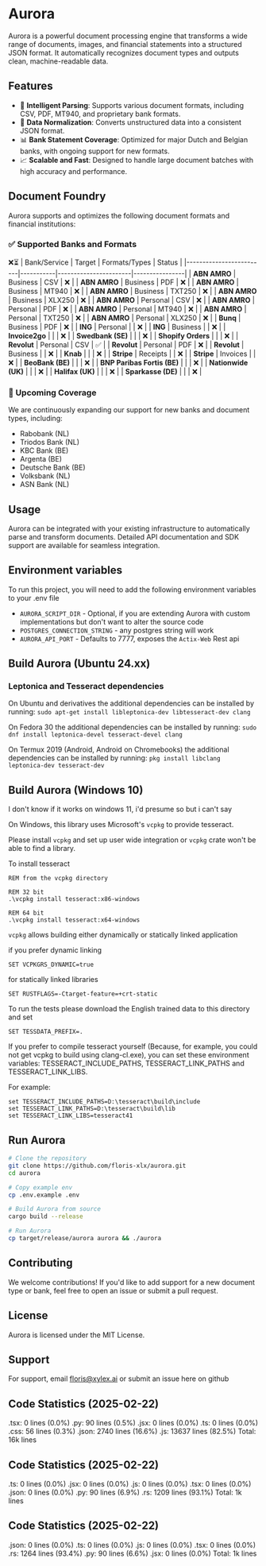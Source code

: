 # Aurora

Aurora is a powerful document processing engine that transforms a wide range of documents, images, and financial statements into a structured JSON format. It automatically recognizes document types and outputs clean, machine-readable data.

## Features

- 🧠 **Intelligent Parsing**: Supports various document formats, including CSV, PDF, MT940, and proprietary bank formats.
- 🔄 **Data Normalization**: Converts unstructured data into a consistent JSON format.
- 📊 **Bank Statement Coverage**: Optimized for major Dutch and Belgian banks, with ongoing support for new formats.
- 📈 **Scalable and Fast**: Designed to handle large document batches with high accuracy and performance.

## Document Foundry

Aurora supports and optimizes the following document formats and financial institutions:

### ✅ Supported Banks and Formats
❌⏳
| Bank/Service            | Target    | Formats/Types         |  Status        |
|-------------------------|-----------|-----------------------|----------------|
| **ABN AMRO**            | Business  | CSV                   | ❌               |
| **ABN AMRO**            | Business  | PDF                   | ❌               |
| **ABN AMRO**            | Business  | MT940                 | ❌               |
| **ABN AMRO**            | Business  | TXT250                | ❌               |
| **ABN AMRO**            | Business  | XLX250                | ❌               |
| **ABN AMRO**            | Personal  | CSV                   | ❌               |
| **ABN AMRO**            | Personal  | PDF                   | ❌               |
| **ABN AMRO**            | Personal  | MT940                 | ❌               |
| **ABN AMRO**            | Personal  | TXT250                | ❌               |
| **ABN AMRO**            | Personal  | XLX250                | ❌               |
| **Bunq**                | Business  | PDF                   | ❌               |
| **ING**                 | Personal  |                       | ❌               |
| **ING**                 | Business  |                       | ❌               |
| **Invoice2go**          |           |                       | ❌               |
| **Swedbank (SE)**       |           |                       | ❌               |
| **Shopify Orders**      |           |                       | ❌               |
| **Revolut**             | Personal  | CSV                   | ✅               |
| **Revolut**             | Personal  | PDF                   | ❌               |
| **Revolut**             | Business  |                       | ❌               |
| **Knab**                |           |                       | ❌               |
| **Stripe**              | Receipts  |                       | ❌               |
| **Stripe**              | Invoices  |                       | ❌               |
| **BeoBank (BE)**        |           |                       | ❌               |
| **BNP Paribas Fortis (BE)** |       |                       | ❌               |
| **Nationwide (UK)**     |           |                       | ❌               |
| **Halifax (UK)**        |           |                       | ❌               |
| **Sparkasse (DE)**      |           |                       | ❌               |

### 📌 Upcoming Coverage

We are continuously expanding our support for new banks and document types, including:

- Rabobank (NL)
- Triodos Bank (NL)
- KBC Bank (BE)
- Argenta (BE)
- Deutsche Bank (BE)
- Volksbank (NL)
- ASN Bank (NL)

## Usage

Aurora can be integrated with your existing infrastructure to automatically parse and transform documents. Detailed API documentation and SDK support are available for seamless integration.

## Environment variables

To run this project, you will need to add the following environment variables to your .env file

- `AURORA_SCRIPT_DIR` - Optional, if you are extending Aurora with custom implementations but don't want to alter the source code 
- `POSTGRES_CONNECTION_STRING` - any postgres string will work 
- `AURORA_API_PORT` - Defaults to 7777, exposes the `Actix-Web` Rest api

## Build Aurora (Ubuntu 24.xx)

### Leptonica and Tesseract dependencies
On Ubuntu and derivatives the additional dependencies can be installed by running:
```sudo apt-get install libleptonica-dev libtesseract-dev clang```

On Fedora 30 the additional dependencies can be installed by running:
```sudo dnf install leptonica-devel tesseract-devel clang```

On Termux 2019 (Android, Android on Chromebooks) the additional dependencies can be installed by running:
```pkg install libclang leptonica-dev tesseract-dev```

## Build Aurora (Windows 10)
I don't know if it works on windows 11, i'd presume so but i can't say

On Windows, this library uses Microsoft's `vcpkg` to provide tesseract.

Please install `vcpkg` and set up user wide integration or `vcpkg` crate won't be able to find a library.

To install tesseract
```
REM from the vcpkg directory

REM 32 bit
.\vcpkg install tesseract:x86-windows

REM 64 bit
.\vcpkg install tesseract:x64-windows
```

`vcpkg` allows building either dynamically or statically linked application

if you prefer dynamic linking
```
SET VCPKGRS_DYNAMIC=true
```

for statically linked libraries

```
SET RUSTFLAGS=-Ctarget-feature=+crt-static
```
To run the tests please download the English trained data to this directory and set

```
SET TESSDATA_PREFIX=.
```
If you prefer to compile tesseract yourself (Because, for example, you could not get vcpkg to build using clang-cl.exe), you can set these environment variables: TESSERACT_INCLUDE_PATHS, TESSERACT_LINK_PATHS and TESSERACT_LINK_LIBS.

For example:
```
set TESSERACT_INCLUDE_PATHS=D:\tesseract\build\include
set TESSERACT_LINK_PATHS=D:\tesseract\build\lib
set TESSERACT_LINK_LIBS=tesseract41
```

## Run Aurora
```bash
# Clone the repository
git clone https://github.com/floris-xlx/aurora.git
cd aurora

# Copy example env
cp .env.example .env

# Build Aurora from source
cargo build --release

# Run Aurora
cp target/release/aurora aurora && ./aurora
```





## Contributing

We welcome contributions! If you'd like to add support for a new document type or bank, feel free to open an issue or submit a pull request.

## License

Aurora is licensed under the MIT License.

## Support

For support, email floris@xylex.ai or submit an issue here on github

## Code Statistics (2025-02-22)
.tsx: 0 lines (0.0%)
.py: 90 lines (0.5%)
.jsx: 0 lines (0.0%)
.ts: 0 lines (0.0%)
.css: 56 lines (0.3%)
.json: 2740 lines (16.6%)
.js: 13637 lines (82.5%)
Total: 16k lines


## Code Statistics (2025-02-22)
.ts: 0 lines (0.0%)
.jsx: 0 lines (0.0%)
.js: 0 lines (0.0%)
.tsx: 0 lines (0.0%)
.json: 0 lines (0.0%)
.py: 90 lines (6.9%)
.rs: 1209 lines (93.1%)
Total: 1k lines


## Code Statistics (2025-02-22)
.json: 0 lines (0.0%)
.ts: 0 lines (0.0%)
.js: 0 lines (0.0%)
.tsx: 0 lines (0.0%)
.rs: 1264 lines (93.4%)
.py: 90 lines (6.6%)
.jsx: 0 lines (0.0%)
Total: 1k lines
